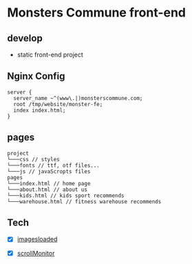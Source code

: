 # Monsters Commune front-end


## develop
- static front-end project


## Nginx Config
```
server {
  server_name ~^(www\.|)monsterscommune.com;
  root /tmp/website/monster-fe;
  index index.html;
}
```

## pages
```
project
└───css // styles
└───fonts // ttf, otf files...
└───js // javaScropts files
pages
└───index.html // home page
└───about.html // about us
└───kids.html // kids sport recommends
└───warehouse.html // fitness warehouse recommends
```

## Tech
- [x] [imagesloaded](https://imagesloaded.desandro.com/)
- [x] [scrollMonitor](https://github.com/stutrek/scrollMonitor)



